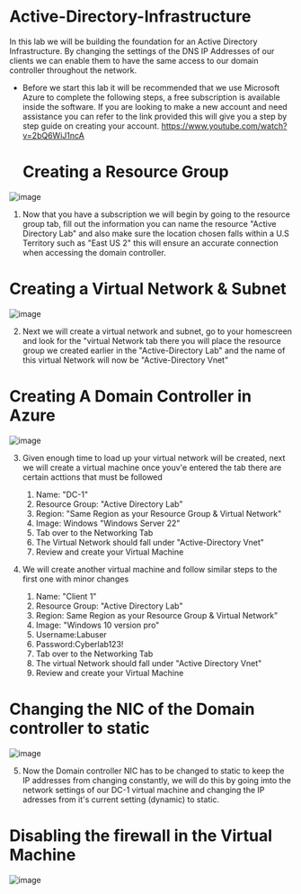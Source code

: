 # Active-Directory-Infrastructure
In this lab we will be building the foundation for an Active Directory Infrastructure. By changing the settings of the DNS IP Addresses of our clients we can enable them to have the same access to our domain controller throughout the network.
* Before we start this lab it will be recommended that we use Microsoft Azure to complete the following steps, a free subscription is available inside the software. If you are looking to make a new account and need assistance you can refer to the link provided this will give you a step by step guide on creating your account. https://www.youtube.com/watch?v=2bQ6WiJ1ncA


  # Creating a Resource Group


![image](https://github.com/user-attachments/assets/a94cf0ba-7f8b-4b2d-9e2e-f4968e11a4de)



1. Now that you have a subscription we will begin by going to the resource group tab, fill out the information you can name the resource "Active Directory Lab" and also make sure the location chosen falls within a U.S Territory such as "East US 2" this will ensure an accurate connection when accessing the domain controller.



# Creating a Virtual Network & Subnet

![image](https://github.com/user-attachments/assets/cb5af29d-fa74-4fa5-93a8-d2b359b8a89b)

2. Next we will create a virtual network and subnet, go to your homescreen and look for the "virtual Network tab there you will place the resource group we created earlier in the "Active-Directory Lab" and the name of this virtual Network will now be "Active-Directory Vnet"



# Creating A Domain Controller in Azure

![image](https://github.com/user-attachments/assets/15540d89-f078-4d15-b221-872b0c334179)


3. Given enough time to load up your virtual network will be created, next we will create a virtual machine once youv'e entered the tab there are certain acttions that must be followed
   1. Name: "DC-1"
   2. Resource Group: "Active Directory Lab"
   3. Region: "Same Region as your Resource Group & Virtual Network"
   4. Image: Windows "Windows Server 22"
   5. Tab over to the Networking Tab
   6. The Virtual Network should fall under "Active-Directory Vnet"
   7. Review and create your Virtual Machine

 4. We will create another virtual machine and follow similar steps to the first one with minor changes
    1. Name: "Client 1"
    2. Resource Group: "Active Directory Lab"
    3. Region: Same Region as your Resource Group & Virtual Network"
    4. Image: "Windows 10 version pro"
    5. Username:Labuser
    6. Password:Cyberlab123!
    7. Tab over to the Networking Tab
    8. The virtual Network should fall under "Active Directory Vnet"
    9. Review and create your Virtual Machine
   
  # Changing the NIC of the Domain controller to static
  ![image](https://github.com/user-attachments/assets/39a2bfb3-631d-4425-b083-f11594016d44)

   5. Now the Domain controller NIC has to be changed to static to keep the IP addresses from changing constantly, we will do this by going imto the network settings of our DC-1 virtual machine and changing the IP adresses from it's current setting (dynamic) to static.

# Disabling the firewall in the Virtual Machine

![image](https://github.com/user-attachments/assets/4f54d052-8d26-4539-8fc9-0c73b5d5a40c)










































        











